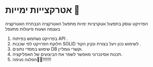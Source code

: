 # אטרקצייות ימייות 🚢 # 
הפרויקט עוסק בתפעול אטקרציות ימיות 
מתפעל האטרקציה הנבחרת
האטרקציה בעצמה 
ושעות פיעולות מתעפל 
1. בפרויקט נשתמש בפיתוח API .
2. חלוקת הפרויקט לפי שכבות SOLID לשימוש נכון ויעל בצורת ונקיון הקוד .
3. שימוש במסדי נתונים DB וקשרי גומליין.
4. תכנות אסינכרוני מאפשר לשפר את הביצועים של האפליקציה.
5. הפלגה נעימה🚣‍♂️!!!!!!!


